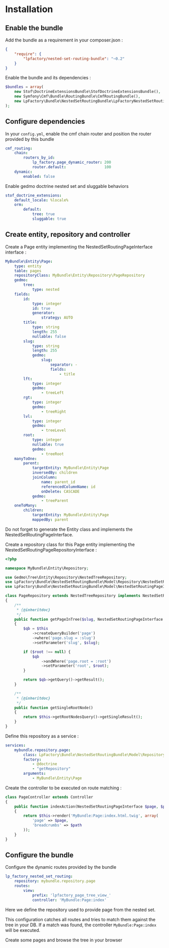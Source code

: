 Installation
============

## Enable the bundle

Add the bundle as a requirement in your composer.json :

``` json
{
    "require": {
        "lpfactory/nested-set-routing-bundle": "~0.2"
    }
}
```

Enable the bundle and its dependencies :

``` php
$bundles = array(
    new Stof\DoctrineExtensionsBundle\StofDoctrineExtensionsBundle(),
    new Symfony\Cmf\Bundle\RoutingBundle\CmfRoutingBundle(),
    new LpFactory\Bundle\NestedSetRoutingBundle\LpFactoryNestedSetRoutingBundle(),
);
```

## Configure dependencies

In your `config.yml`, enable the cmf chain router and position the router provided by this bundle

``` yml
cmf_routing:
    chain:
        routers_by_id:
            lp_factory.page_dynamic_router: 200
            router.default:                 100
    dynamic:
        enabled: false
```

Enable gedmo doctrine nested set and sluggable behaviors

``` yml
stof_doctrine_extensions:
    default_locale: %locale%
    orm:
        default:
            tree: true
            sluggable: true
```

## Create entity, repository and controller

Create a Page entity implementing the NestedSetRoutingPageInterface interface :

``` yml
MyBundle\Entity\Page:
    type: entity
    table: pages
    repositoryClass: MyBundle\Entity\Repository\PageRepository
    gedmo:
        tree:
            type: nested
    fields:
        id:
            type: integer
            id: true
            generator:
                strategy: AUTO
        title:
            type: string
            length: 255
            nullable: false
        slug:
            type: string
            length: 255
            gedmo:
                slug:
                    separator: -
                    fields:
                        - title
        lft:
            type: integer
            gedmo:
                - treeLeft
        rgt:
            type: integer
            gedmo:
                - treeRight
        lvl:
            type: integer
            gedmo:
                - treeLevel
        root:
            type: integer
            nullable: true
            gedmo:
                - treeRoot
    manyToOne:
        parent:
            targetEntity: MyBundle\Entity\Page
            inversedBy: children
            joinColumn:
                name: parent_id
                referencedColumnName: id
                onDelete: CASCADE
            gedmo:
                - treeParent
    oneToMany:
        children:
            targetEntity: MyBundle\Entity\Page
            mappedBy: parent
```

Do not forget to generate the Entity class and implements the NestedSetRoutingPageInterface.

Create a repository class for this Page entity implementing the NestedSetRoutingPageRepositoryInterface :

``` php
<?php

namespace MyBundle\Entity\Repository;

use Gedmo\Tree\Entity\Repository\NestedTreeRepository;
use LpFactory\Bundle\NestedSetRoutingBundle\Model\Repository\NestedSetRoutingPageRepositoryInterface;
use LpFactory\Bundle\NestedSetRoutingBundle\Model\NestedSetRoutingPageInterface;

class PageRepository extends NestedTreeRepository implements NestedSetRoutingPageRepositoryInterface
{
    /**
     * {@inheritdoc}
     */
    public function getPageInTree($slug, NestedSetRoutingPageInterface $root = null)
    {
        $qb = $this
            ->createQueryBuilder('page')
            ->where('page.slug = :slug')
            ->setParameter('slug', $slug);

        if ($root !== null) {
            $qb
                ->andWhere('page.root = :root')
                ->setParameter('root', $root);
        }

        return $qb->getQuery()->getResult();
    }

    /**
     * {@inheritdoc}
     */
    public function getSingleRootNode()
    {
        return $this->getRootNodesQuery()->getSingleResult();
    }
}
```

Define this repository as a service :

``` yml
services:
    mybundle.repository.page:
        class: LpFactory\Bundle\NestedSetRoutingBundle\Model\Repository\NestedSetRoutingPageRepositoryInterface
        factory:
            - @doctrine
            - "getRepository"
        arguments:
            - MyBundle\Entity\Page
```

Create the controller to be executed on route matching :

``` php
class PageController extends Controller
{
    public function indexAction(NestedSetRoutingPageInterface $page, $path = array())
    {
        return $this->render('MyBundle:Page:index.html.twig', array(
            'page' => $page,
            'breadcrumbs' => $path
        ));
    }
}
```

## Configure the bundle

Configure the dynamic routes provided by the bundle

``` yml
lp_factory_nested_set_routing:
    repository: mybundle.repository.page
    routes:
        view:
            prefix: 'lpfactory_page_tree_view_'
            controller: 'MyBundle:Page:index'
```

Here we define the repository used to provide page from the nested set.

This configuration catches all routes and tries to match them against the tree in your DB. If a match was found, the controller `MyBundle:Page:index` will be executed.

Create some pages and browse the tree in your browser
